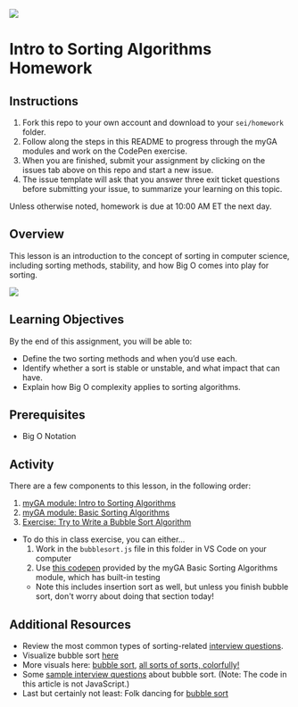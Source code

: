 ![](https://ga-dash.s3.amazonaws.com/production/assets/logo-9f88ae6c9c3871690e33280fcf557f33.png)

# Intro to Sorting Algorithms Homework

## Instructions 

1. Fork this repo to your own account and download to your `sei/homework` folder.
1. Follow along the steps in this README to progress through the myGA modules and work on the CodePen exercise.
1. When you are finished, submit your assignment by clicking on the issues tab above on this repo and start a new issue. 
1. The issue template will ask that you answer three exit ticket questions before submitting your issue, to summarize your learning on this topic.

Unless otherwise noted, homework is due at 10:00 AM ET the next day. 

## Overview

This lesson is an introduction to the concept of sorting in computer science,
including sorting methods, stability, and how Big O comes into play for sorting.

![](https://ga-instruction.s3.amazonaws.com/assets/tech/computer-science/intro-sorting/comparison.gif)

## Learning Objectives

By the end of this assignment, you will be able to:

- Define the two sorting methods and when you’d use each.
- Identify whether a sort is stable or unstable, and what impact that can have.
- Explain how Big O complexity applies to sorting algorithms.

## Prerequisites

- Big O Notation

## Activity 

There are a few components to this lesson, in the following order:

1. [myGA module: Intro to Sorting Algorithms](https://my.generalassemb.ly/activities/818)
1. [myGA module: Basic Sorting Algorithms](https://my.generalassemb.ly/activities/778) 
2. [Exercise: Try to Write a Bubble Sort Algorithm](./bubblesort.js)
  - To do this in class exercise, you can either...
    1. Work in the `bubblesort.js` file in this folder in VS Code on your computer
    1. Use [this codepen](https://codepen.io/GAmarketing/pen/xMeqaN?editors=0010#0) provided by the myGA Basic Sorting Algorithms module, which has built-in testing
      - Note this includes insertion sort as well, but unless you finish bubble sort, don't worry about doing that section today!

## Additional Resources

- Review the most common types of sorting-related
  [interview questions](https://www.techiedelight.com/sorting-interview-questions/).
- Visualize bubble sort [here](https://www.hackerearth.com/practice/algorithms/sorting/bubble-sort/visualize)
- More visuals here: [bubble sort](https://www.youtube.com/watch?v=Cq7SMsQBEUw), [all sorts of sorts, colorfully!](https://imgur.com/gallery/voutF#7VfpnQp)
- Some [sample interview questions](https://hoven-in.appspot.com/Home/Data-Structures/Data-Structure-Interview-Questions/interview-questions-on-bubble-sort-01.html) about bubble sort. (Note: The code in this article is not JavaScript.)
- Last but certainly not least: Folk dancing for [bubble sort](https://www.youtube.com/watch?v=lyZQPjUT5B4)

